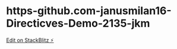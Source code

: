 # https-github.com-janusmilan16-Directicves-Demo-2135-jkm

[Edit on StackBlitz ⚡️](https://stackblitz.com/edit/angular-directives-2135-ldz1xy)
